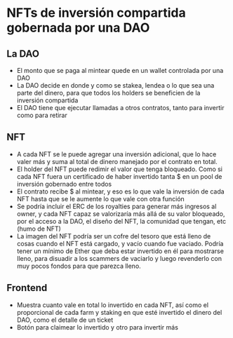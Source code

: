 # NFTs de inversión compartida gobernada por una DAO

## La DAO

- El monto que se paga al mintear quede en un wallet controlada por una DAO
- La DAO decide en donde y como se stakea, lendea o lo que sea una parte del dinero, para que todos los holders se beneficien de la inversión compartida
- El DAO tiene que ejecutar llamadas a otros contratos, tanto para invertir como para retirar

## NFT

- A cada NFT se le puede agregar una inversión adicional, que lo hace valer más y suma al total de dinero manejado por el contrato en total.
- El holder del NFT puede redimir el valor que tenga bloqueado. Como si cada NFT fuera un certificado de haber invertido tanta $ en un pool de inversión gobernado entre todos
- El contrato recibe $ al mintear, y eso es lo que vale la inversión de cada NFT hasta que se le aumente lo que vale con otra función
- Se podría incluir el ERC de los royalties para generar más ingresos al owner, y cada NFT capaz se valorizaría más allá de su valor bloqueado, por el acceso a la DAO, el diseño del NFT, la comunidad que tengan, etc (humo de NFT)
- La imagen del NFT podría ser un cofre del tesoro que está lleno de cosas cuando el NFT está cargado, y vacío cuando fue vaciado. Podría tener un mínimo de Ether que deba estar invertido en él para mostrarse lleno, para disuadir a los scammers de vaciarlo y luego revenderlo con muy pocos fondos para que parezca lleno.

## Frontend

- Muestra cuanto vale en total lo invertido en cada NFT, así como el proporcional de cada farm y staking en que esté invertido el dinero del DAO, como el detalle de un ticket
- Botón para claimear lo invertido y otro para invertir más

